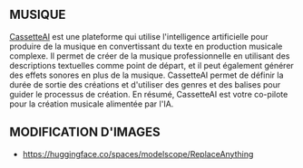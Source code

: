 ## MUSIQUE
[CassetteAI](https://cassetteai.com/dashboard) est une plateforme qui utilise l'intelligence artificielle pour produire de la musique en convertissant du texte en production musicale complexe. Il permet de créer de la musique professionnelle en utilisant des descriptions textuelles comme point de départ, et il peut également générer des effets sonores en plus de la musique. CassetteAI permet de définir la durée de sortie des créations et d'utiliser des genres et des balises pour guider le processus de création. En résumé, CassetteAI est votre co-pilote pour la création musicale alimentée par l'IA.

## MODIFICATION D'IMAGES 
- https://huggingface.co/spaces/modelscope/ReplaceAnything


